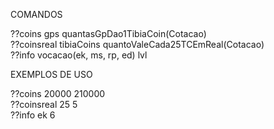 COMANDOS<br />

??coins gps quantasGpDao1TibiaCoin(Cotacao)<br />
??coinsreal tibiaCoins quantoValeCada25TCEmReal(Cotacao)<br />
??info vocacao(ek, ms, rp, ed) lvl<br />

EXEMPLOS DE USO

??coins 20000 210000<br />
??coinsreal 25 5<br />
??info ek 6 <br />
